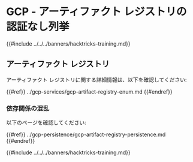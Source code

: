 # GCP - アーティファクト レジストリの認証なし列挙

{{#include ../../../banners/hacktricks-training.md}}

## アーティファクト レジストリ

アーティファクト レジストリに関する詳細情報は、以下を確認してください:

{{#ref}}
../gcp-services/gcp-artifact-registry-enum.md
{{#endref}}

### 依存関係の混乱

以下のページを確認してください:

{{#ref}}
../gcp-persistence/gcp-artifact-registry-persistence.md
{{#endref}}

{{#include ../../../banners/hacktricks-training.md}}
